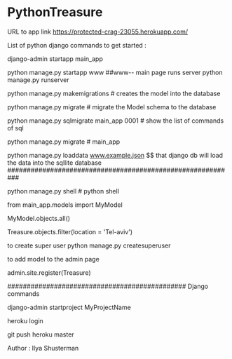 # PythonTreasure

URL to app link https://protected-crag-23055.herokuapp.com/

List of python django commands to get started : 

django-admin startapp main_app

python manage.py startapp www 
##www-- main page
runs server
python manage.py runserver

python manage.py makemigrations # creates the model into the database

python manage.py migrate # migrate the Model schema to the database

python manage.py sqlmigrate main_app 0001  # show the list of commands of sql

python manage.py migrate # main_app 

python manage.py loaddata www.example.json $$ that django db will load the data into the sqllite database
###########################################################

python manage.py shell # python shell

from main_app.models import MyModel

MyModel.objects.all()

Treasure.objects.filter(location = 'Tel-aviv')

to create super user 
python manage.py createsuperuser

to add model to the admin page 

admin.site.register(Treasure)

##############################################
Django commands 

django-admin startproject MyProjectName

heroku login

git push heroku master


Author :
Ilya Shusterman

